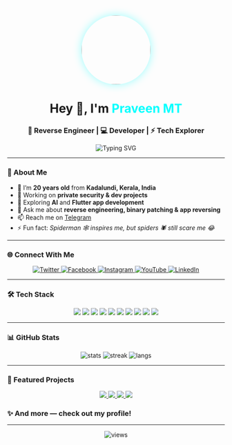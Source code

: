 <div align="center">

<img src="https://avatars.githubusercontent.com/u/70425782?v=4" width="160" style="border-radius:50%; box-shadow: 0 0 20px rgba(0,255,255,0.4);" />

<h1>Hey 👋, I'm <span style="color:#00FFFF;">Praveen MT</span></h1>
<h3>🔐 Reverse Engineer | 💻 Developer | ⚡ Tech Explorer</h3>

<p>
  <img src="https://readme-typing-svg.herokuapp.com?font=JetBrains+Mono&weight=600&pause=1000&color=00FFFF&center=true&vCenter=true&width=435&lines=Breaking+Code+to+Understand+It;Building+Things+That+Matter;Learning+Every+Single+Day" alt="Typing SVG" />
</p>

</div>

---

### 🚀 About Me  
- 👦 I’m **20 years old** from **Kadalundi, Kerala, India**  
- 🔭 Working on **private security & dev projects**  
- 🌱 Exploring **AI** and **Flutter app development**  
- 💬 Ask me about **reverse engineering, binary patching & app reversing**  
- 📫 Reach me on [Telegram](https://t.me/reverseengineeringdude)  
- ⚡ Fun fact: *Spiderman 🕸️ inspires me, but spiders 🕷️ still scare me 😂*

---

### 🌐 Connect With Me
<p align="center">
  <a href="https://x.com/redbytesec" target="_blank" rel="noopener noreferrer">
    <img src="https://img.shields.io/badge/Twitter-1DA1F2?style=for-the-badge&logo=Twitter&logoColor=white" alt="Twitter" />
  </a>
  <a href="https://fb.com/redbyte.sec" target="_blank" rel="noopener noreferrer">
    <img src="https://img.shields.io/badge/Facebook-1877F2?style=for-the-badge&logo=Facebook&logoColor=white" alt="Facebook" />
  </a>
  <a href="https://instagram.com/Red_byte.sec" target="_blank" rel="noopener noreferrer">
    <img src="https://img.shields.io/badge/Instagram-E4405F?style=for-the-badge&logo=Instagram&logoColor=white" alt="Instagram" />
  </a>
  <a href="https://www.youtube.com/@ReverseEngineeringDude" target="_blank" rel="noopener noreferrer">
    <img src="https://img.shields.io/badge/YouTube-FF0000?style=for-the-badge&logo=YouTube&logoColor=white" alt="YouTube" />
  </a>
 <a href="https://www.linkedin.com/in/redbytesec" target="_blank" rel="noopener noreferrer">
  <img src="https://img.shields.io/badge/LinkedIn-0A66C2?style=for-the-badge&logo=linkedin&logoColor=white" alt="LinkedIn" />
</a>

</p>


---

### 🛠️ Tech Stack
<p align="center">
  <img src="https://img.shields.io/badge/Python-3776AB?style=for-the-badge&logo=python&logoColor=white" />
  <img src="https://img.shields.io/badge/C-00599C?style=for-the-badge&logo=c&logoColor=white" />
  <img src="https://img.shields.io/badge/Flutter-02569B?style=for-the-badge&logo=flutter&logoColor=white" />
  <img src="https://img.shields.io/badge/Dart-0175C2?style=for-the-badge&logo=dart&logoColor=white" />
  <img src="https://img.shields.io/badge/Java-ED8B00?style=for-the-badge&logo=java&logoColor=white" />
  <img src="https://img.shields.io/badge/JavaScript-F7DF1E?style=for-the-badge&logo=javascript&logoColor=black" />
  <img src="https://img.shields.io/badge/React-20232A?style=for-the-badge&logo=react&logoColor=61DAFB" />
  <img src="https://img.shields.io/badge/Node.js-43853D?style=for-the-badge&logo=node.js&logoColor=white" />
  <img src="https://img.shields.io/badge/Linux-FCC624?style=for-the-badge&logo=linux&logoColor=black" />
  <img src="https://img.shields.io/badge/Reverse%20Engineering-FF007F?style=for-the-badge&logo=radar&logoColor=white" />
</p>

---

### 📊 GitHub Stats
<p align="center">
  <img src="https://github-readme-stats.vercel.app/api?username=reverseengineeringdude&show_icons=true&theme=radical" alt="stats" />
  <img src="https://github-readme-streak-stats.herokuapp.com/?user=reverseengineeringdude&theme=radical" alt="streak" />
  <img src="https://github-readme-stats.vercel.app/api/top-langs/?username=reverseengineeringdude&layout=compact&theme=radical" alt="langs" />
</p>

---

### 🌌 Featured Projects
<p align="center">
  <a href="https://github.com/ReverseEngineeringDude/Blind-assist">
    <img src="https://github-readme-stats.vercel.app/api/pin/?username=ReverseEngineeringDude&repo=Blind-assist&theme=radical" />
  </a>
  <a href="https://github.com/ReverseEngineeringDude/bloodbank">
    <img src="https://github-readme-stats.vercel.app/api/pin/?username=ReverseEngineeringDude&repo=bloodbank&theme=radical" />
  </a>
  <a href="https://reverseengineeringdude.github.io/Nextify">
    <img src="https://github-readme-stats.vercel.app/api/pin/?username=ReverseEngineeringDude&repo=Nextify&theme=radical" />
  </a>
  <a href="https://github.com/ReverseEngineeringDude/Akinator_Bot">
    <img src="https://github-readme-stats.vercel.app/api/pin/?username=ReverseEngineeringDude&repo=Akinator_bot&theme=radical" />
  </a>
</p>

<p align="center">
   <h3>✨ And more — check out my profile!</h3>
</p>

---

<p align="center">
  <img src="https://komarev.com/ghpvc/?username=reverseengineeringdude&label=Profile%20views&color=blue&style=flat" alt="views" />
</p>
